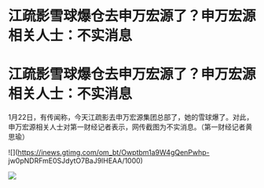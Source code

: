 # 江疏影雪球爆仓去申万宏源了？申万宏源相关人士：不实消息

# 江疏影雪球爆仓去申万宏源了？申万宏源相关人士：不实消息

1月22日，有传闻称，今天江疏影去申万宏源集团总部了，她的雪球爆了。对此，申万宏源相关人士对第一财经记者表示，网传截图为不实消息。（第一财经记者黄思瑜）

![](https://inews.gtimg.com/om_bt/Owptbm1a9W4gQenPwhp-
jw0pNDRFmE0SJdytO7BaJ9lHEAA/1000)

![](https://inews.gtimg.com/om_bt/O6FzN1aBXb4R6_SQy4SzXc7UeyabmBE3AYkTpxkygm0j8AA/1000)

